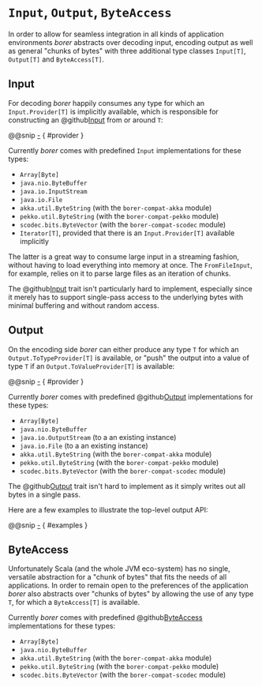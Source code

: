 `Input`, `Output`, `ByteAccess`
===============================

In order to allow for seamless integration in all kinds of application environments _borer_ abstracts over decoding
input, encoding output as well as general "chunks of bytes" with three additional type classes `Input[T]`, `Output[T]`
and `ByteAccess[T]`.


Input
-----

For decoding _borer_ happily consumes any type for which an `Input.Provider[T]` is implicitly available,
which is responsible for constructing an @github[Input](/core/src/main/scala/io/bullet/borer/Input.scala)
from or around `T`:

@@snip [-]($core$/Input.scala) { #provider }

Currently _borer_ comes with predefined `Input` implementations for these types:

- `Array[Byte]`
- `java.nio.ByteBuffer`
- `java.io.InputStream`
- `java.io.File`
- `akka.util.ByteString` (with the `borer-compat-akka` module)
- `pekko.util.ByteString` (with the `borer-compat-pekko` module)
- `scodec.bits.ByteVector` (with the `borer-compat-scodec` module)
- `Iterator[T]`, provided that there is an `Input.Provider[T]` available implicitly

The latter is a great way to consume large input in a streaming fashion, without having to load everything into memory
at once. The `FromFileInput`, for example, relies on it to parse large files as an iteration of chunks.

The @github[Input](/core/src/main/scala/io/bullet/borer/Input.scala) trait isn't particularly hard to implement,
especially since it merely has to support single-pass access to the underlying bytes with minimal buffering and without
random access.


Output
------

On the encoding side _borer_ can either produce any type `T` for which an `Output.ToTypeProvider[T]` is available,
or "push" the output into a value of type `T` if an `Output.ToValueProvider[T]` is available:

@@snip [-]($core$/Output.scala) { #provider }

Currently _borer_ comes with predefined @github[Output](/core/src/main/scala/io/bullet/borer/Output.scala)
implementations for these types:

- `Array[Byte]`
- `java.nio.ByteBuffer`
- `java.io.OutputStream` (to a an existing instance)
- `java.io.File` (to a an existing instance)
- `akka.util.ByteString` (with the `borer-compat-akka` module)
- `pekko.util.ByteString` (with the `borer-compat-pekko` module)
- `scodec.bits.ByteVector` (with the `borer-compat-scodec` module)

The @github[Output](/core/src/main/scala/io/bullet/borer/Output.scala) trait isn't hard to implement as it simply writes
out all bytes in a single pass.

Here are a few examples to illustrate the top-level output API:

@@snip [-]($test$/OutputExamplesSpec.scala) { #examples }


ByteAccess
----------

Unfortunately Scala (and the whole JVM eco-system) has no single, versatile abstraction for a "chunk of bytes" that
fits the needs of all applications. In order to remain open to the preferences of the application _borer_ also
abstracts over "chunks of bytes" by allowing the use of any type `T`, for which a `ByteAccess[T]` is available.

Currently _borer_ comes with predefined @github[ByteAccess](/core/src/main/scala/io/bullet/borer/ByteAccess.scala)
implementations for these types:

- `Array[Byte]`
- `java.nio.ByteBuffer`
- `akka.util.ByteString` (with the `borer-compat-akka` module)
- `pekko.util.ByteString` (with the `borer-compat-pekko` module)
- `scodec.bits.ByteVector` (with the `borer-compat-scodec` module)